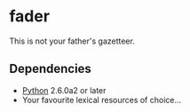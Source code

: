 # fader #

This is not your father's gazetteer.

## Dependencies ##

* [Python][python] 2.6.0a2 or later
* Your favourite lexical resources of choice...

[python]: http://www.python.org/
